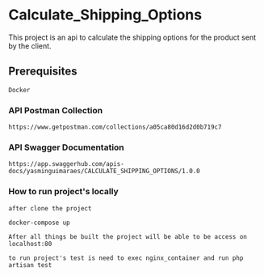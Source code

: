# Calculate_Shipping_Options

This project is an api to calculate the shipping options for the product sent by the client.

## Prerequisites

```
Docker
```

### API Postman Collection

```
https://www.getpostman.com/collections/a05ca80d16d2d0b719c7
```

### API Swagger Documentation

```
https://app.swaggerhub.com/apis-docs/yasminguimaraes/CALCULATE_SHIPPING_OPTIONS/1.0.0
```

### How to run project's locally

```
after clone the project
```

```
docker-compose up
```

```
After all things be built the project will be able to be access on localhost:80
```

```
to run project's test is need to exec nginx_container and run php artisan test
```
